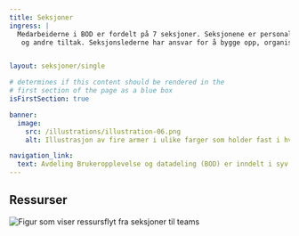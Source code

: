 ```yaml
---
title: Seksjoner
ingress: |
  Medarbeiderne i BOD er fordelt på 7 seksjoner. Seksjonene er personal-hjemmet for medarbeidere fra felles kompetanseområder. Seksjonene skal bygge kompetansekapasitet og avgir ressurser til leveranse-områder i og utenfor avdelingen som f.eks. til Digdir sine produktgrupper og produktteam, prosjekter 
   og andre tiltak. Seksjonslederne har ansvar for å bygge opp, organisere og selvstendig-gjøre fagmiljøene på best mulig måte.


layout: seksjoner/single

# determines if this content should be rendered in the
# first section of the page as a blue box
isFirstSection: true

banner:
  image:
    src: /illustrations/illustration-06.png
    alt: Illustrasjon av fire armer i ulike farger som holder fast i hverandre

navigation_link:
  text: Avdeling Brukeropplevelse og datadeling (BOD) er inndelt i syv seksjoner
---
```


## Ressurser

![Figur som viser ressursflyt fra seksjoner til teams](/images/pom-vs-sections.svg)
